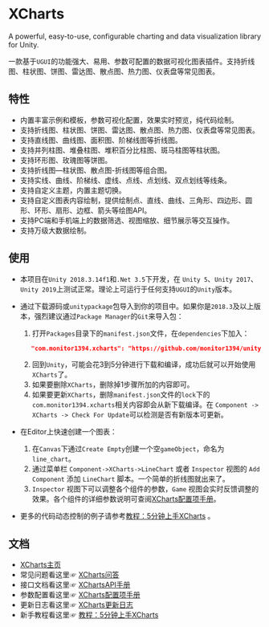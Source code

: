 # XCharts

A powerful, easy-to-use, configurable charting and data visualization library for Unity.  

一款基于`UGUI`的功能强大、易用、参数可配置的数据可视化图表插件。支持折线图、柱状图、饼图、雷达图、散点图、热力图、仪表盘等常见图表。

## 特性

* 内置丰富示例和模板，参数可视化配置，效果实时预览，纯代码绘制。
* 支持折线图、柱状图、饼图、雷达图、散点图、热力图、仪表盘等常见图表。
* 支持直线图、曲线图、面积图、阶梯线图等折线图。
* 支持并列柱图、堆叠柱图、堆积百分比柱图、斑马柱图等柱状图。
* 支持环形图、玫瑰图等饼图。
* 支持折线图—柱状图、散点图-折线图等组合图。
* 支持实线、曲线、阶梯线、虚线、点线、点划线、双点划线等线条。
* 支持自定义主题，内置主题切换。
* 支持自定义图表内容绘制，提供绘制点、直线、曲线、三角形、四边形、圆形、环形、扇形、边框、箭头等绘图API。
* 支持PC端和手机端上的数据筛选、视图缩放、细节展示等交互操作。
* 支持万级大数据绘制。

## 使用

* 本项目在`Unity 2018.3.14f1`和`.Net 3.5`下开发，在 `Unity 5`、`Unity 2017`、`Unity 2019`上测试正常。理论上可运行于任何支持`UGUI`的`Unity`版本。
* 通过下载源码或`unitypackage`包导入到你的项目中。如果你是`2018.3`及以上版本，强烈建议通过`Package Manager`的`Git`来导入包：

  1. 打开`Packages`目录下的`manifest.json`文件，在`dependencies`下加入：
  
  ``` json
     "com.monitor1394.xcharts": "https://github.com/monitor1394/unity-ugui-XCharts.git#package",
  ```

  2. 回到`Unity`，可能会花3到5分钟进行下载和编译，成功后就可以开始使用`XCharts`了。
  3. 如果要删除`XCharts`，删除掉1步骤所加的内容即可。
  4. 如果要更新`XCharts`，删除`manifest.json`文件的`lock`下的`com.monitor1394.xcharts`相关内容即会从新下载编译。在 `Component -> XCharts -> Check For Update`可以检测是否有新版本可更新。

* 在Editor上快速创建一个图表：

  1. 在`Canvas`下通过`Create Empty`创建一个空`gameObject`，命名为 `line_chart`。
  2. 通过菜单栏 `Component->XCharts->LineChart` 或者  `Inspector` 视图的 `Add Component` 添加 `LineChart` 脚本。一个简单的折线图就出来了。
  3. `Inspector` 视图下可以调整各个组件的参数，`Game` 视图会实时反馈调整的效果。各个组件的详细参数说明可查阅[XCharts配置项手册](https://github.com/monitor1394/unity-ugui-XCharts/blob/master/Assets/XCharts/Documentation/XCharts配置项手册.md)。

* 更多的代码动态控制的例子请参考[教程：5分钟上手XCharts](https://github.com/monitor1394/unity-ugui-XCharts/blob/master/Doc/教程：5分钟上手XCharts.md)  。

## 文档

* [XCharts主页](https://github.com/monitor1394/unity-ugui-XCharts)  
* 常见问题看这里☞ [XCharts问答](https://github.com/monitor1394/unity-ugui-XCharts/blob/master/Assets/XCharts/Documentation/XCharts问答.md)  
* 接口文档看这里☞ [XChartsAPI手册](https://github.com/monitor1394/unity-ugui-XCharts/blob/master/Assets/XCharts/Documentation/XChartsAPI.md)  
* 参数配置看这里☞ [XCharts配置项手册](https://github.com/monitor1394/unity-ugui-XCharts/blob/master/Assets/XCharts/Documentation/XCharts配置项手册.md)  
* 更新日志看这里☞ [XCharts更新日志](https://github.com/monitor1394/unity-ugui-XCharts/blob/master/Assets/XCharts/CHANGELOG.md)  
* 新手教程看这里☞ [教程：5分钟上手XCharts](https://github.com/monitor1394/unity-ugui-XCharts/blob/master/Doc/教程：5分钟上手XCharts.md)  
